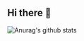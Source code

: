 ## Hi there 👋
![Anurag's github stats](https://github-readme-stats.vercel.app/api?username=moccoco)
